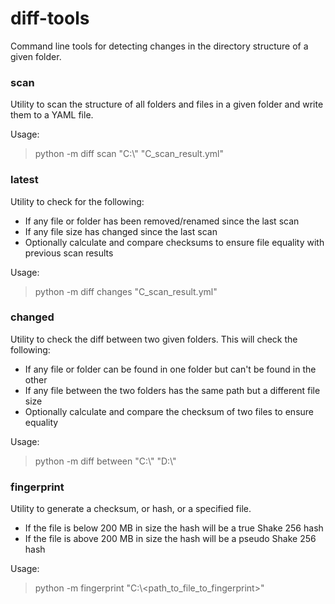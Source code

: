 # diff-tools
Command line tools for detecting changes in the directory structure of a given folder.

### scan
Utility to scan the structure of all folders and files in a given folder and write them to a YAML file.

Usage:
> python -m diff scan "C:\\" "C_scan_result.yml"

### latest
Utility to check for the following:
* If any file or folder has been removed/renamed since the last scan
* If any file size has changed since the last scan
* Optionally calculate and compare checksums to ensure file equality with previous scan results

Usage:
> python -m diff changes "C_scan_result.yml"

### changed
Utility to check the diff between two given folders. This will check the following:
* If any file or folder can be found in one folder but can't be found in the other
* If any file between the two folders has the same path but a different file size
* Optionally calculate and compare the checksum of two files to ensure equality

Usage:
> python -m diff between "C:\\" "D:\\"


### fingerprint
Utility to generate a checksum, or hash, or a specified file.
* If the file is below 200 MB in size the hash will be a true Shake 256 hash
* If the file is above 200 MB in size the hash will be a pseudo Shake 256 hash

Usage:
> python -m fingerprint "C:\\<path_to_file_to_fingerprint>"
